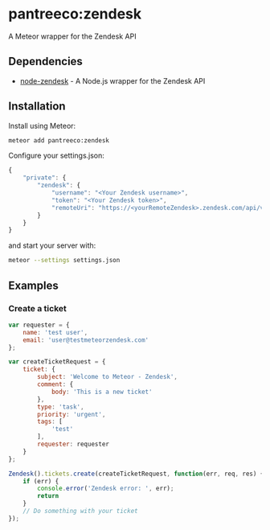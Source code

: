 # pantreeco:zendesk

A Meteor wrapper for the Zendesk API

## Dependencies

 * [node-zendesk](https://github.com/blakmatrix/node-zendesk) - A Node.js wrapper for the Zendesk API

## Installation

Install using Meteor:

```sh
meteor add pantreeco:zendesk
```

Configure your settings.json:

```javascript
{
	"private": {
		"zendesk": {
			"username": "<Your Zendesk username>",
			"token": "<Your Zendesk token>",
			"remoteUri": "https://<yourRemoteZendesk>.zendesk.com/api/v2"
		}
	}
}
```

and start your server with:

```sh
meteor --settings settings.json
```

## Examples

### Create a ticket

```javascript
var requester = {
	name: 'test user',
	email: 'user@testmeteorzendesk.com'
};

var createTicketRequest = {
	ticket: {
		subject: 'Welcome to Meteor - Zendesk',
		comment: {
			body: 'This is a new ticket'
		},
		type: 'task',
		priority: 'urgent',
		tags: [
			'test'
		],
		requester: requester
	}
};

Zendesk().tickets.create(createTicketRequest, function(err, req, res) {
	if (err) {
		console.error('Zendesk error: ', err);
		return
	}
	// Do something with your ticket
});
```
